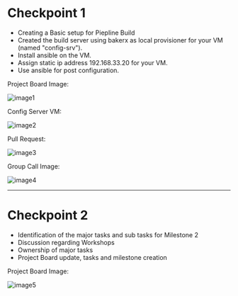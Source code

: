 # Checkpoint 1 

* Creating a Basic setup for Piepline Build
* Created the build server using bakerx as local provisioner for your VM (named "config-srv"). 
* Install ansible on the VM.
* Assign static ip address 192.168.33.20 for your VM.
* Use ansible for post configuration.


Project Board Image: 

![image1](https://media.github.ncsu.edu/user/6557/files/ee2e2100-811c-11eb-98aa-9b496d6abfcc)

Config Server VM: 

![image2](https://media.github.ncsu.edu/user/6557/files/65fd4b00-811f-11eb-8814-7053544d7336)

Pull Request: 

![image3](https://media.github.ncsu.edu/user/16063/files/634e2600-811e-11eb-8b19-70c6ba3cc1ff)

Group Call Image: 

![image4](https://media.github.ncsu.edu/user/6557/files/1ae23880-811d-11eb-8156-378fb073e4fd)

<hr/>

# Checkpoint 2

* Identification of the major tasks and sub tasks for Milestone 2 
* Discussion regarding Workshops 
* Ownership of major tasks 
* Project Board update, tasks and milestone creation

Project Board Image: 

![image5](https://media.github.ncsu.edu/user/6557/files/e9b3a480-9006-11eb-8731-d355d2326ab8)



